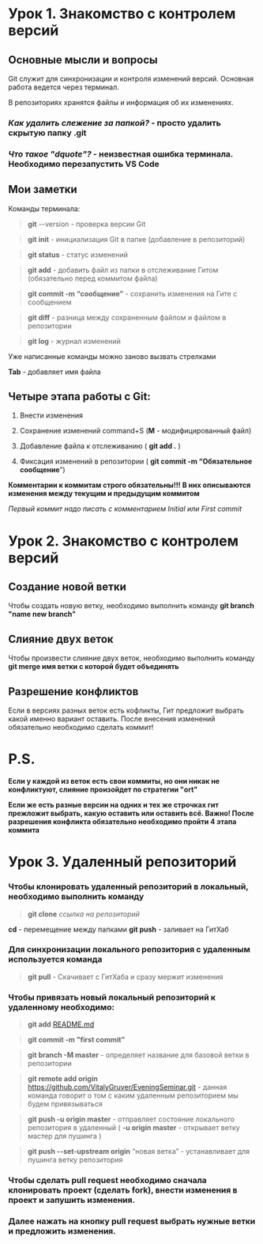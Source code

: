 # Урок 1. Знакомство с контролем версий

## **Основные мысли и вопросы**

Git служит для синхронизации и контроля изменений версий.
Основная работа ведется через терминал.

В репозиториях хранятся файлы и информация об их изменениях.

### *Как удалить слежение за папкой?* - просто удалить скрытую папку .git

### *Что такое "dquote"?* - неизвестная ошибка терминала. Необходимо перезапустить VS Code

## Мои заметки
Команды терминала:
> **git** --version - проверка версии Git 

> **git init** - инициализация Git в папке (добавление в репозиторий)

> **git status** - статус изменений

> **git add** - добавить файл из папки в отслеживание Гитом (обязательно перед коммитом файла)

> **git commit -m “сообщение”** - сохранить изменения на Гите с сообщением

> **git diff** - разница между сохраненным файлом и файлом в репозитории

> **git log** - журнал изменений

Уже написанные команды можно заново вызвать стрелками

**Tab** - добавляет имя файла

## Четыре этапа работы c Git:

1. Внести изменения

2. Сохранение изменений command+S (**M** - модифицированный файл)

3. Добавление файла к отслеживанию 
( **git add .** )

4. Фиксация изменений в репозитории
( **git commit -m “Обязательное сообщение**”)

**Комментарии к коммитам строго обязательны!!! В них описываются изменения между текущим и предыдущим коммитом**

*Первый коммит надо писать с комментарием Initial или First commit*


# Урок 2. Знакомство с контролем версий

## Создание новой ветки

Чтобы создать новую ветку, необходимо выполнить команду **git branch "name new branch"**

## Слияние двух веток

Чтобы произвести слияние двух веток, необходимо выполнить команду **git merge имя ветки с которой будет объединять** 

## Разрешение конфликтов

Если в версиях разных веток есть кофликты, Гит предложит выбрать какой именно вариант оставить. После внесения изменений обязательно необходимо сделать коммит!

# P.S. #

**Если у каждой из веток есть свои коммиты, но они никак не конфликтуют, слияние произойдет по стратегии "ort"**

**Если же есть разные версии на одних и тех же строчках гит прежложит выбрать, какую оставить или оставить всё. 
Важно! После разрешения конфликта обязательно необходимо пройти 4 этапа коммита**


# Урок 3. Удаленный репозиторий

### Чтобы клонировать удаленный репозиторий в локальный, необходимо выполнить команду 

> **git clone** *ссылка на репозиторий*

**cd** - перемещение между папками
**git push** - заливает на ГитХаб

### Для синхронизации локального репозитория с удаленным используется команда
> **git pull** - Скачивает с ГитХаба и сразу мержит изменения


### Чтобы привязать новый локальный репозиторий к удаленному необходимо:

> **git add** [README.md](http://readme.md/)

>**git commit -m "first commit”**

>**git branch -M master** - определяет название для базовой ветки в репозитории

>**git remote add origin** https://github.com/VitalyGruver/EveningSeminar.git - данная команда говорит о том с каким удаленным репозиторием мы будем привязываться

>**git push -u origin master** - отправляет состояние локального репозитория в удаленный ( **-u origin master** - открывает ветку мастер для пушинга )

>**git push --set-upstream origin** “новая ветка” - устанавливает для пушинга ветку репозитория

### Чтобы сделать pull request необходимо сначала клонировать проект (сделать fork), внести изменения в проект и запушить изменения. 
### Далее нажать на кнопку pull request выбрать нужные ветки и предложить изменения.